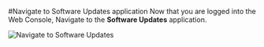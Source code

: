 #Navigate to Software Updates application
Now that you are logged into the Web Console,
Navigate to the **Software Updates** application.

![Navigate to Software Updates](/smcbrien/scenarios/cockpit-software/assets/Nav-Updates.png)
